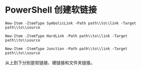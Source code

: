 # PowerShell 创建软链接

    New-Item -ItemType SymbolicLink -Path path\\to\\link -Target path\\to\\source

    New-Item -ItemType HardLink -Path path\\to\\link -Target path\\to\\source

    New-Item -ItemType Junction -Path path\\to\\link -Target path\\to\\source

从上到下分别是软链接、硬链接和文件夹链接。